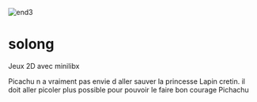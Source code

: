 ![end3](https://user-images.githubusercontent.com/92326016/151847822-1d549b89-4ed2-40e8-8c8e-e7f8022a0c57.png)
# solong
Jeux 2D avec minilibx

Picachu n a vraiment pas envie d aller sauver la princesse Lapin cretin.
il doit aller picoler plus possible pour pouvoir le faire 
bon courage Pichachu

